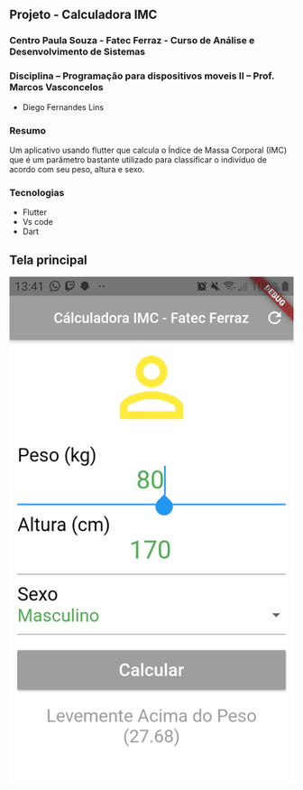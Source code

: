 ## Projeto - Calculadora IMC
### Centro Paula Souza - Fatec Ferraz - Curso de Análise e Desenvolvimento de Sistemas
### Disciplina – Programação para dispositivos moveis II – Prof. Marcos Vasconcelos

- Diego Fernandes Lins

### Resumo
Um aplicativo usando flutter que calcula o Índice de Massa Corporal (IMC) que é um parâmetro bastante utilizado para classificar o indivíduo de acordo com seu peso, altura e sexo.

### Tecnologias
- Flutter
- Vs code
- Dart

## Tela principal
![](https://github.com/DiegoLins10/IMCFlutter/blob/master/pic.jpeg)
